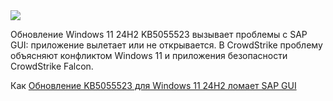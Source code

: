 <!--2025-04-19 13:40:49-->
<div class="yb">
  <div class="rss habr"><img src="https://habrastorage.org/getpro/habr/upload_files/03a/01d/029/03a01d0296c1a3e0c230fdccce753082.jpg" /><p>Обновление Windows 11 24H2 KB5055523 вызывает проблемы с SAP GUI: приложение вылетает или не открывается. В CrowdStrike проблему объясняют конфликтом Windows 11 и приложения безопасности CrowdStrike Falcon.</p><p>Как <a href="https://www.windowslatest.com/2025/04/18/windows-11-24h2-breaks-sap-gui-saplogon-exe-with-ntdll-dll-error-0xc0000409/" rel="noopener... <p class="titl"><a href="https://habr.com/ru/news/902356/?utm_source=habrahabr&utm_medium=rss&utm_campaign=902356">Обновление KB5055523 для Windows 11 24H2 ломает SAP GUI</a></p></div>
</div>
